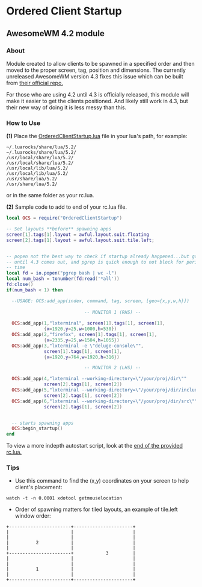 # Ordered Client Startup
## AwesomeWM 4.2 module

### About

Module created to allow clients to be spawned in a specified order and then moved to the proper screen, tag, position and dimensions. The currently unreleased AwesomeWM version 4.3 fixes this issue which can be built from [their official repo.](https://github.com/awesomeWM/awesome)

For those who are using 4.2 until 4.3 is officially released, this module will make it easier to get the clients positioned. And likely still work in 4.3, but their new way of doing it is less messy than this.

### How to Use

**(1)** Place the [OrderedClientStartup.lua](https://github.com/vyth/OrderedClientStartup/blob/master/OrderedClientStartup.lua) file in your lua's path, for example:

```
~/.luarocks/share/lua/5.2/
~/.luarocks/share/lua/5.2/
/usr/local/share/lua/5.2/
/usr/local/share/lua/5.2/
/usr/local/lib/lua/5.2/
/usr/local/lib/lua/5.2/
/usr/share/lua/5.2/
/usr/share/lua/5.2/
```

or in the same folder as your rc.lua.

**(2)** Sample code to add to end of your rc.lua file.


```lua
local OCS = require("OrderedClientStartup")

-- Set layouts **before** spawning apps
screen[1].tags[1].layout = awful.layout.suit.floating
screen[2].tags[1].layout = awful.layout.suit.tile.left;


-- popen not the best way to check if startup already happened...but good enough
-- until 4.3 comes out, and pgrep is quick enough to not block for periods of
-- time
local fd = io.popen("pgrep bash | wc -l")
local num_bash = tonumber(fd:read('*all'))
fd:close()
if(num_bash < 1) then 

  --USAGE: OCS:add_app(index, command, tag, screen, [geo={x,y,w,h}])
 
                             -- MONITOR 1 (RHS) --
                             
  OCS:add_app(1,"lxterminal", screen[1].tags[1], screen[1], 
              {x=1920,y=25,w=1000,h=530})
  OCS:add_app(2,"firefox", screen[1].tags[1], screen[1],
              {x=2335,y=25,w=1504,h=1055})
  OCS:add_app(3,"lxterminal -e \"deluge-console\"", 
              screen[1].tags[1], screen[1],
              {x=1920,y=764,w=1920,h=316})

                             -- MONITOR 2 (LHS) --

  OCS:add_app(4,"lxterminal --working-directory=\"/your/proj/dir\""
              screen[2].tags[1], screen[2])
  OCS:add_app(5,"lxterminal --working-directory=\"/your/proj/dir/includes\""
              screen[2].tags[1], screen[2])
  OCS:add_app(6,"lxterminal --working-directory=\"/your/proj/dir/src\""
              screen[2].tags[1], screen[2])


  -- starts spawning apps
  OCS:begin_startup()
end
```
To view a more indepth autostart script, look at the [end of the provided rc.lua.](https://github.com/vyth/OrderedClientStartup/blob/b13bd3f7c225fa28f278c95d8251e8729b6347c1/rc.lua#L589)

### Tips

- Use this command to find the (x,y) coordinates on your screen to help client's placement:
```
watch -t -n 0.0001 xdotool getmouselocation 
```
- Order of spawning matters for tiled layouts, an example of tile.left window order:
```
+-----------------------+----------------------+
|                       |                      |
|                       |                      |
|          2            |                      |
|                       |                      |
+-----------------------+            3         |
|                       |                      |
|                       |                      |
|          1            |                      |
|                       |                      |
+-----------------------+----------------------+
```
